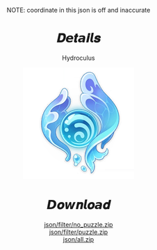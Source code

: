 <body>
  <div align="center">
    <p>NOTE: coordinate in this json is off and inaccurate</p>
    <h1>𝑫𝙚𝒕𝙖𝒊𝙡𝒔</h1>
    <p>Hydroculus</p>
    <img src=item.webp>
    <h1>𝘿𝒐𝙬𝒏𝙡𝒐𝙖𝒅</h1>
    <a href="/json/filter/no%20puzzle/nonpuzzle.zip">json/filter/no_puzzle.zip</a></br>
    <a href="/json/filter/puzzle/puzzle.zip">json/filter/puzzle.zip</a></br>
    <a href="/json/all/all.zip">json/all.zip</a></br>
  </div>
</body>
